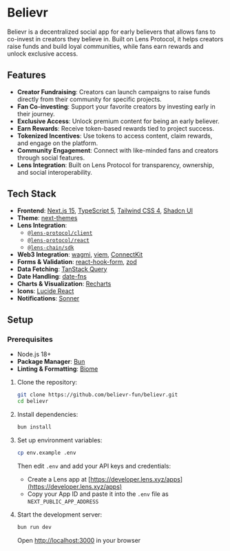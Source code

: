 # Believr

Believr is a decentralized social app for early believers that allows fans to co-invest in creators they believe in. Built on Lens Protocol, it helps creators raise funds and build loyal communities, while fans earn rewards and unlock exclusive access.

## Features

-   **Creator Fundraising**: Creators can launch campaigns to raise funds directly from their community for specific projects.
-   **Fan Co-investing**: Support your favorite creators by investing early in their journey.
-   **Exclusive Access**: Unlock premium content for being an early believer.
-   **Earn Rewards**: Receive token-based rewards tied to project success.
-   **Tokenized Incentives**: Use tokens to access content, claim rewards, and engage on the platform.
-   **Community Engagement**: Connect with like-minded fans and creators through social features.
-   **Lens Integration**: Built on Lens Protocol for transparency, ownership, and social interoperability.

## Tech Stack

-   **Frontend**: [Next.js 15](https://nextjs.org/), [TypeScript 5](https://www.typescriptlang.org/), [Tailwind CSS 4](https://tailwindcss.com/), [Shadcn UI](https://ui.shadcn.com/)
-   **Theme**: [next-themes](https://github.com/pacocoursey/next-themes)
-   **Lens Integration**:
    -   [`@lens-protocol/client`](https://docs.lens.xyz/docs/introduction)
    -   [`@lens-protocol/react`](https://docs.lens.xyz/docs/react-intro)
    -   [`@lens-chain/sdk`](https://github.com/lens-protocol/lens-chain-sdk)
-   **Web3 Integration**: [wagmi](https://wagmi.sh/), [viem](https://viem.sh/), [ConnectKit](https://docs.family.co/connectkit)
-   **Forms & Validation**: [react-hook-form](https://react-hook-form.com/), [zod](https://zod.dev/)
-   **Data Fetching**: [TanStack Query](https://tanstack.com/query)
-   **Date Handling**: [date-fns](https://date-fns.org/)
-   **Charts & Visualization**: [Recharts](https://recharts.org/)
-   **Icons**: [Lucide React](https://lucide.dev/guide/packages/lucide-react)
-   **Notifications**: [Sonner](https://sonner.emilkowal.ski/)

## Setup

### Prerequisites

-   Node.js 18+
-   **Package Manager**: [Bun](https://bun.sh/)
-   **Linting & Formatting**: [Biome](https://biomejs.dev/)

1. Clone the repository:

    ```bash
    git clone https://github.com/believr-fun/believr.git
    cd believr
    ```

2. Install dependencies:

    ```bash
    bun install
    ```

3. Set up environment variables:

    ```bash
    cp env.example .env
    ```

    Then edit `.env` and add your API keys and credentials:

    - Create a Lens app at [https://developer.lens.xyz/apps](https://developer.lens.xyz/apps)
    - Copy your App ID and paste it into the `.env` file as `NEXT_PUBLIC_APP_ADDRESS`

4. Start the development server:

    ```bash
    bun run dev
    ```

    Open [http://localhost:3000](http://localhost:3000) in your browser
